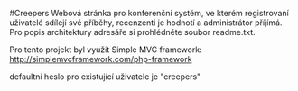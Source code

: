 #Creepers
Webová stránka pro konferenční systém, ve kterém registrovaní uživatelé sdílejí své příběhy, recenzenti je hodnotí a administrátor příjímá. Pro popis architektury adresáře si prohlédněte soubor readme.txt.


Pro tento projekt byl využit Simple MVC framework: http://simplemvcframework.com/php-framework

defaultní heslo pro existující uživatele je "creepers"
